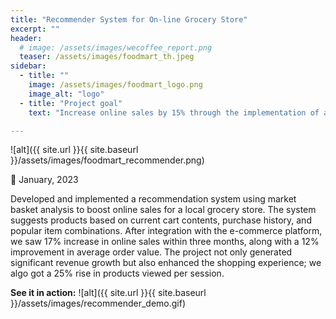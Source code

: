 ```yaml
---
title: "Recommender System for On-line Grocery Store"
excerpt: ""
header:
  # image: /assets/images/wecoffee_report.png
  teaser: /assets/images/foodmart_th.jpeg
sidebar:
  - title: ""
    image: /assets/images/foodmart_logo.png
    image_alt: "logo"
  - title: "Project goal"
    text: "Increase online sales by 15% through the implementation of an intelligent recommender system for a local grocery store's e-commerce platform."

---
```


![alt]({{ site.url }}{{ site.baseurl }}/assets/images/foodmart_recommender.png)

📅 January, 2023

Developed and implemented a recommendation system using market basket analysis to boost online sales for a local grocery store. The system suggests products based on current cart contents, purchase history, and popular item combinations. After integration with the e-commerce platform, we saw 17% increase in online sales within three months, along with a 12% improvement in average order value. The project not only generated significant revenue growth but also enhanced the shopping experience; we algo got a 25% rise in products viewed per session.

**See it in action:**
![alt]({{ site.url }}{{ site.baseurl }}/assets/images/recommender_demo.gif)

